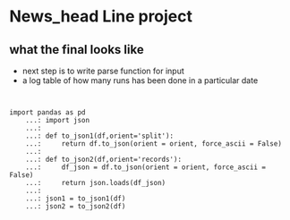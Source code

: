 # News_head Line project

## what the final looks like
  - next step is to write parse function for input
  - a log table of how many runs has been done in a particular date


```


import pandas as pd
    ...: import json
    ...:
    ...: def to_json1(df,orient='split'):
    ...:     return df.to_json(orient = orient, force_ascii = False)
    ...:
    ...: def to_json2(df,orient='records'):
    ...:     df_json = df.to_json(orient = orient, force_ascii = False)
    ...:     return json.loads(df_json)
    ...:
    ...: json1 = to_json1(df)
    ...: json2 = to_json2(df)
```

